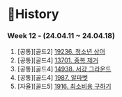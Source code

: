# 📜History

### Week 12 - (24.04.11 ~ 24.04.18)

1. [공통][골드2] [19236. 청소년 상어](https://github.com/SunYerim/ssafyAlgorithmStudy/tree/baejun/baejun/BaejunRepo/src/week12/BOJ19236)
2. [공통][골드4] [13701. 중복 제거](https://github.com/SunYerim/ssafyAlgorithmStudy/tree/baejun/baejun/BaejunRepo/src/week12/BOJ13701)
3. [공통][골드4] [14938. 서강 그라운드](https://github.com/SunYerim/ssafyAlgorithmStudy/tree/baejun/baejun/BaejunRepo/src/week12/BOJ14938)
4. [공통][골드4] [1987. 알파벳](https://github.com/SunYerim/ssafyAlgorithmStudy/tree/baejun/baejun/BaejunRepo/src/week12/BOJ1987)
5. [자율][골드5] [1916. 최소비용 구하기](https://github.com/SunYerim/ssafyAlgorithmStudy/tree/baejun/baejun/BaejunRepo/src/week12/BOJ1916)
